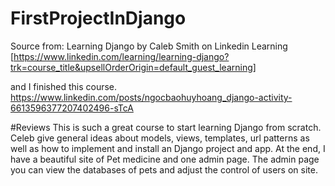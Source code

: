 # FirstProjectInDjango

Source from: Learning Django by Caleb Smith on Linkedin Learning
[https://www.linkedin.com/learning/learning-django?trk=course_title&upsellOrderOrigin=default_guest_learning]

and I finished this course.
https://www.linkedin.com/posts/ngocbaohuyhoang_django-activity-6613596377207402496-sTcA


#Reviews
This is such a great course to start learning Django from scratch. Celeb give general ideas about models, views, templates, url patterns as well as how to implement and install an Django project and app. At the end, I have a beautiful site of Pet medicine and one admin page. The admin page you can view the databases of pets and adjust the control of users on site. 
